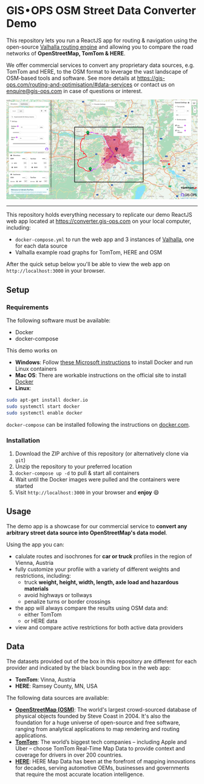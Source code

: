 # GIS • OPS OSM Street Data Converter Demo

This repository lets you run a ReactJS app for routing & navigation using the open-source [Valhalla routing engine](https://github.com/valhalla/valhalla) and allowing you to compare the road networks of **OpenStreetMap, TomTom & HERE**.

We offer commercial services to convert any proprietary data sources, e.g. TomTom and HERE, to the OSM format to leverage the vast landscape of OSM-based tools and software. See more details at https://gis-ops.com/routing-and-optimisation/#data-services or contact us on enquire@gis-ops.com in case of questions or interest.

![react app preview](img/preview.png)

---

This repository holds everything necessary to replicate our demo ReactJS web app located at https://converter.gis-ops.com on your local computer, including:

- `docker-compose.yml` to run the web app and 3 instances of [Valhalla](https://github.com/valhalla/valhalla), one for each data source
- Valhalla example road graphs for TomTom, HERE and OSM

After the quick setup below you'll be able to view the web app on `http://localhost:3000` in your browser.

## Setup

### Requirements

The following software must be available:

- Docker
- docker-compose

This demo works on

- **Windows**: Follow [these Microsoft instructions](https://docs.microsoft.com/en-us/virtualization/windowscontainers/deploy-containers/linux-containers) to install Docker and run Linux containers
- **Mac OS**: There are workable instructions on the official site to install [Docker](https://docs.docker.com/docker-for-mac/)
- **Linux**:
```bash
sudo apt-get install docker.io
sudo systemctl start docker
sudo systemctl enable docker
```

`docker-compose` can be installed following the instructions on [docker.com](https://docs.docker.com/compose/install/).

### Installation

1. Download the ZIP archive of this repository (or alternatively clone via `git`)
2. Unzip the repository to your preferred location
3. `docker-compose up -d` to pull & start all containers
4. Wait until the Docker images were pulled and the containers were started
5. Visit `http://localhost:3000` in your browser and **enjoy** :smile:

## Usage

The demo app is a showcase for our commercial service to **convert any arbitrary street data source into OpenStreetMap's data model**.

Using the app you can:

- calulate routes and isochrones for **car or truck** profiles in the region of Vienna, Austria
- fully customize your profile with a variety of different weights and restrictions, including:
    - truck **weight, height, width, length, axle load and hazardous materials**
    - avoid highways or tollways
    - penalize turns or border crossings
- the app will always compare the results using OSM data and:
    - either TomTom
    - or HERE data
- view and compare active restrictions for both active data providers

## Data

The datasets provided out of the box in this repository are different for each provider and indicated by the black bounding box in the web app:

- **TomTom**: Vinna, Austria
- **HERE**: Ramsey County, MN, USA

The following data sources are available:

- [**OpenStreetMap (OSM)**](https://www.tomtom.com/products/real-time-map-data/): The world's largest crowd-sourced database of physical objects founded by Steve Coast in 2004. It's also the foundation for a huge universe of open-source and free software, ranging from analytical applications to map rendering and routing applications.
- [**TomTom**](https://www.tomtom.com/products/real-time-map-data/): The world’s biggest tech companies – including Apple and Uber – choose TomTom Real-Time Map Data to provide context and coverage for drivers in over 200 countries.
- [**HERE**](https://www.here.com/products/mapping/map-data): HERE Map Data has been at the forefront of mapping innovations for decades, serving automotive OEMs, businesses and governments that require the most accurate location intelligence.
